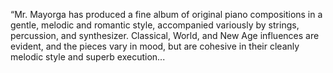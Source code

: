 “Mr. Mayorga has produced a fine album of original piano compositions in a gentle, melodic and romantic style, accompanied variously by strings, percussion, and synthesizer. Classical, World, and New Age influences are evident, and the pieces vary in mood, but are cohesive in their cleanly melodic style and superb execution... 
